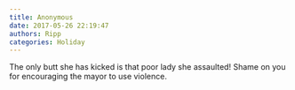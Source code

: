 ```yaml
---
title: Anonymous
date: 2017-05-26 22:19:47
authors: Ripp
categories: Holiday
---
```


 The only butt she has kicked is that poor lady she assaulted! Shame on you for encouraging the mayor to use violence.
